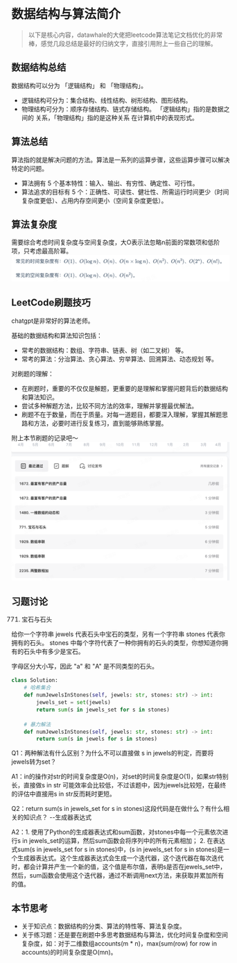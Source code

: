 # 数据结构与算法简介
> 以下是核心内容，datawhale的大佬把leetcode算法笔记文档优化的非常棒，感觉几段总结是最好的归纳文字，直接引用附上一些自己的理解。

## 数据结构总结

数据结构可以分为 「逻辑结构」 和 「物理结构」。
- 逻辑结构可分为：集合结构、线性结构、树形结构、图形结构。
- 物理结构可分为：顺序存储结构、链式存储结构。
「逻辑结构」指的是数据之间的 关系，「物理结构」指的是这种关系 在计算机中的表现形式。

## 算法总结

算法指的就是解决问题的方法。算法是一系列的运算步骤，这些运算步骤可以解决特定的问题。
- 算法拥有 5 个基本特性：输入、输出、有穷性、确定性、可行性。
- 算法追求的目标有 5 个：正确性、可读性、健壮性、所需运行时间更少（时间复杂度更低）、占用内存空间更小（空间复杂度更低）。

## 算法复杂度

需要综合考虑时间复杂度与空间复杂度，大O表示法忽略n前面的常数项和低阶项，只考虑最高阶幂。
![alt text](image.png)

## LeetCode刷题技巧
chatgpt是非常好的算法老师。

基础的数据结构和算法知识包括：
- 常考的数据结构：数组、字符串、链表、树（如二叉树） 等。
- 常考的算法：分治算法、贪心算法、穷举算法、回溯算法、动态规划 等。

对刷题的理解：
- 在刷题时，重要的不仅仅是解题，更重要的是理解和掌握问题背后的数据结构和算法知识。
- 尝试多种解题方法，比较不同方法的效率，理解并掌握最优解法。
- 刷题不在于数量，而在于质量。对每一道题目，都要深入理解，掌握其解题思路和方法，必要时进行反复练习，直到能够熟练掌握。

附上本节刷题的记录吧～
![alt text](image-1.png)

## 习题讨论
771. 宝石与石头

 给你一个字符串 jewels 代表石头中宝石的类型，另有一个字符串 stones 代表你拥有的石头。 stones 中每个字符代表了一种你拥有的石头的类型，你想知道你拥有的石头中有多少是宝石。

字母区分大小写，因此 "a" 和 "A" 是不同类型的石头。

```python
class Solution:
    # 哈希集合
    def numJewelsInStones(self, jewels: str, stones: str) -> int:
        jewels_set = set(jewels)
        return sum(s in jewels_set for s in stones)
    
    # 暴力解法
    def numJewelsInStones(self, jewels: str, stones: str) -> int:
        return sum(s in jewels for s in stones)
```
Q1：两种解法有什么区别？为什么不可以直接做 s in jewels的判定，而要将jewels转为set？

A1：in的操作对str的时间复杂度是O(n)，对set的时间复杂度是O(1)，如果str特别长，直接做s in str 可能效率会比较低，不过该题中，因为jewels比较短，在最终的评估中直接用s in str反而耗时更短。

Q2：return sum(s in jewels_set for s in stones)这段代码是在做什么？有什么相关的知识点？ --生成器表达式

A2：1. 使用了Python的生成器表达式和sum函数，对stones中每一个元素依次进行s in jewels_set的运算，然后sum函数会将序列中的所有元素相加；
2. 在表达式sum(s in jewels_set for s in stones)中，(s in jewels_set for s in stones)是一个生成器表达式。这个生成器表达式会生成一个迭代器，这个迭代器在每次迭代时，都会计算并产生一个新的值，这个值是布尔值，表明s是否在jewels_set中，然后，sum函数会使用这个迭代器，通过不断调用next方法，来获取并累加所有的值。

## 本节思考
- 关于知识点：数据结构的分类、算法的特性等、算法复杂度。
- 关于练习题：还是要在刷题中多思考数据结构与算法，优化时间复杂度和空间复杂度，如：对于二维数组accounts(m * n)，max(sum(row) for row in accounts)的时间复杂度是O(mn)。